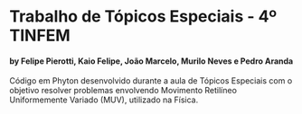 # Trabalho de Tópicos Especiais - 4º TINFEM
#### by Felipe Pierotti, Kaio Felipe, João Marcelo, Murilo Neves e Pedro Aranda
Código em Phyton desenvolvido durante a aula de Tópicos Especiais com o objetivo resolver problemas envolvendo Movimento Retilíneo Uniformemente Variado (MUV), utilizado na Física.
